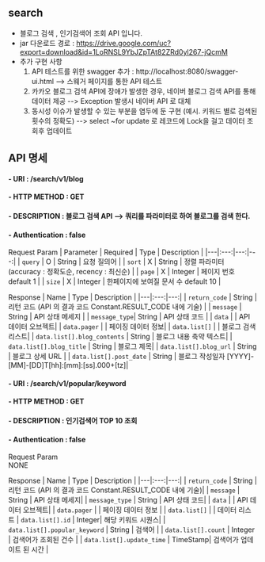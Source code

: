## search
 - 블로그 검색  , 인기검색어 조회 API 입니다.
 - jar 다운로드 경로 : https://drive.google.com/uc?export=download&id=1LoRNSL9YbJZpTAt82ZRd0yl267-jQcmM
 - 추가 구현 사항 
   1. API 테스트를 위한 swagger 추가 : http://localhost:8080/swagger-ui.html --> 스웨거 페이지를 통한 API 테스트
   2. 카카오 블로그 검색 API에 장애가 발생한 경우, 네이버 블로그 검색 API를 통해 데이터 제공 --> Exception 발생시 네이버 API 로 대체
   3. 동시성 이슈가 발생할 수 있는 부분을 염두에 둔 구현 (예시. 키워드 별로 검색된 횟수의 정확도) --> select ~for update 로 레코드에 Lock을 걸고 데이터 조회후 업데이트

## API 명세

####  - URI : /search/v1/blog
####  - HTTP METHOD : GET
####  - DESCRIPTION : 블로그 검색 API --> 쿼리를 파라미터로 하여 블로그를 검색 한다.
####  - Authentication : false

Request Param 
| Parameter | Required | Type | Description |
|---|:---:|---:|---:|
| `query` | O | String  | 요청 질의어 |
| `sort`  | X | String  | 정렬 파라미터 (accuracy : 정확도순, recency : 최신순) |
| `page`  | X | Integer | 페이지 번호 default 1 |
| `size`  | X | Integer | 한페이지에 보여질 문서 수 default 10 |

Response
| Name | Type | Description |
|---|:---:|---:|
| `return_code` |               String | 리턴 코드 (API 의 결과 코드 Constant.RESULT_CODE 내에 기술) |
| `message`     |               String | API 상태 메세지                                         |
| `message_type`|               String | API 상태 코드                                          |
| `data`        |                       | API 데이터 오브젝트|
| `data.pager`  |                       | 페이징 데이터 정보| 
| `data.list[]` |                       | 블로그 검색 리스트|
| `data.list[].blog_contents`  | String | 블로그 내용 축약 텍스트|
| `data.list[].blog_title`     | String | 블로그 제목|
| `data.list[].blog_url`       | String | 블로그 상세 URL |
| `data.list[].post_date`      | String | 블로그 작성일자 [YYYY]-[MM]-[DD]T[hh]:[mm]:[ss].000+[tz]|


####  - URI : /search/v1/popular/keyword
####  - HTTP METHOD : GET
####  - DESCRIPTION : 인기검색어 TOP 10 조회
####  - Authentication : false

Request Param
<br>NONE

Response
| Name | Type | Description |
|---|:---:|---:|
| `return_code` |                  String | 리턴 코드 (API 의 결과 코드 Constant.RESULT_CODE 내에 기술)|
| `message`      |                 String | API 상태 메세지|
| `message_type` |                 String | API 상태 코드|
| `data`         |                        | API 데이터 오브젝트|
| `data.pager`   |                        | 페이징 데이터 정보 |
| `data.list[]`  |                        | 데이터 리스트 
| `data.list[].id` |                Integer|   해당 키워드 시퀀스|
| `data.list[].popular_keyword` |   String |   검색어 |
| `data.list[].count`            | Integer |  검색어가 조회된 건수 |
| `data.list[].update_time`      | TimeStamp| 검색어가 업데이트 된 시간 |






